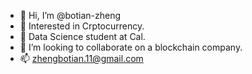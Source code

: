 - 👋 Hi, I’m @botian-zheng
- 👀 Interested in Crptocurrency.
- 🌱 Data Science student at Cal.
- 💞️ I’m looking to collaborate on a blockchain company.
- 📫 zhengbotian.11@gmail.com

<!---
botian-zheng/botian-zheng is a ✨ special ✨ repository because its `README.md` (this file) appears on your GitHub profile.
You can click the Preview link to take a look at your changes.
--->

